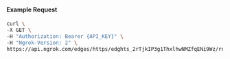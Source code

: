 <!-- Code generated for API Clients. DO NOT EDIT. -->

#### Example Request

```bash
curl \
-X GET \
-H "Authorization: Bearer {API_KEY}" \
-H "Ngrok-Version: 2" \
https://api.ngrok.com/edges/https/edghts_2rTjkIP3g1ThxlhwNMZfqENi9Wz/routes/edghtsrt_2rTjkJv1NE64ZYaD36aYjt2zOW8/response_headers
```

